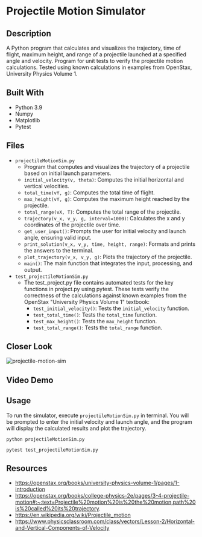 # Projectile Motion Simulator

## Description
A Python program that calculates and visualizes the trajectory, time of flight, maximum height, and range of a projectile launched at a specified angle and velocity. Program for unit tests to verify the projectile motion calculations. Tested using known calculations in examples from OpenStax, University Physics Volume 1.
## Built With
* Python 3.9
* Numpy
* Matplotlib
* Pytest

## Files
* `projectileMotionSim.py`
  * Program that computes and visualizes the trajectory of a projectile based on initial launch parameters.
  - `initial_velocity(v, theta)`: Computes the initial horizontal and vertical velocities.
  - `total_time(vY, g)`: Computes the total time of flight.
  - `max_height(vY, g)`: Computes the maximum height reached by the projectile.
  - `total_range(vX, T)`: Computes the total range of the projectile.
  - `trajectory(v_x, v_y, g, interval=1000)`: Calculates the x and y coordinates of the projectile over time.
  - `get_user_input()`: Prompts the user for initial velocity and launch angle, ensuring valid input.
  - `print_solution(v_x, v_y, time, height, range)`: Formats and prints the answers to the terminal.
  - `plot_trajectory(v_x, v_y, g)`: Plots the trajectory of the projectile.
  - `main()`: The main function that integrates the input, processing, and output.
* `test_projectileMotionSim.py`
  - The test_project.py file contains automated tests for the key functions in project.py using pytest. These tests verify the correctness of the calculations against known examples from the OpenStax "University Physics Volume 1" textbook:
    - `test_initial_velocity()`: Tests the `initial_velocity` function.
    - `test_total_time()`: Tests the `total_time` function.
    - `test_max_height()`: Tests the `max_height` function.
    - `test_total_range()`: Tests the `total_range` function.

## Closer Look
![projectile-motion-sim](https://github.com/user-attachments/assets/40ffd9e5-2bce-493f-ad65-42ca2f071ac2)


## Video Demo


## Usage
To run the simulator, execute `projectileMotionSim.py` in terminal. You will be prompted to enter the initial velocity and launch angle, and the program will display the calculated results and plot the trajectory.

`python projectileMotionSim.py`

`pytest test_projectileMotionSim.py`

## Resources
* https://openstax.org/books/university-physics-volume-1/pages/1-introduction
* https://openstax.org/books/college-physics-2e/pages/3-4-projectile-motion#:~:text=Projectile%20motion%20is%20the%20motion,path%20is%20called%20its%20trajectory.
* https://en.wikipedia.org/wiki/Projectile_motion
* https://www.physicsclassroom.com/class/vectors/Lesson-2/Horizontal-and-Vertical-Components-of-Velocity
